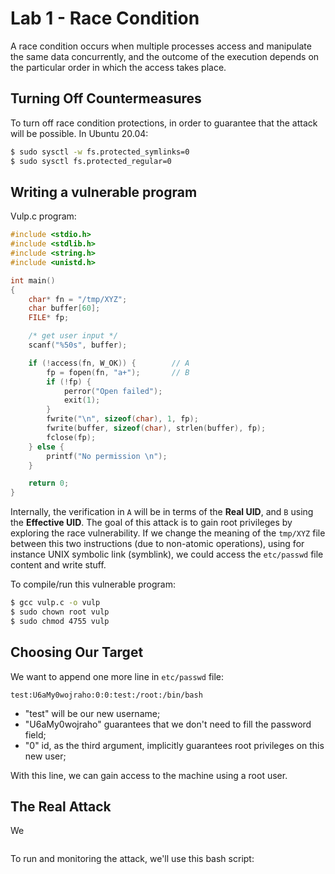 # Lab 1 - Race Condition

A race condition occurs when multiple processes access and manipulate the same data concurrently, and the outcome of the execution depends on the particular order in which the access takes place.

## Turning Off Countermeasures

To turn off race condition protections, in order to guarantee that the attack will be possible. In Ubuntu 20.04:

```bash
$ sudo sysctl -w fs.protected_symlinks=0
$ sudo sysctl fs.protected_regular=0
```

## Writing a vulnerable program

Vulp.c program:

```c
#include <stdio.h>
#include <stdlib.h>
#include <string.h>
#include <unistd.h>

int main()
{
    char* fn = "/tmp/XYZ";
    char buffer[60];
    FILE* fp;

    /* get user input */
    scanf("%50s", buffer);

    if (!access(fn, W_OK)) {        // A
        fp = fopen(fn, "a+");       // B
        if (!fp) {
            perror("Open failed");
            exit(1);
        }
        fwrite("\n", sizeof(char), 1, fp);
        fwrite(buffer, sizeof(char), strlen(buffer), fp);
        fclose(fp);
    } else {
        printf("No permission \n");
    }

    return 0;
}
```

Internally, the verification in `A` will be in terms of the **Real UID**, and `B` using the **Effective UID**. The goal of this attack is to gain root privileges by exploring the race vulnerability. If we change the meaning of the `tmp/XYZ` file between this two instructions (due to non-atomic operations), using for instance UNIX symbolic link (symblink), we could access the `etc/passwd` file content and write stuff.

To compile/run this vulnerable program:

```bash
$ gcc vulp.c -o vulp
$ sudo chown root vulp
$ sudo chmod 4755 vulp
```

## Choosing Our Target

We want to append one more line in `etc/passwd` file:

```note
test:U6aMy0wojraho:0:0:test:/root:/bin/bash
```

- "test" will be our new username;
- "U6aMy0wojraho" guarantees that we don't need to fill the password field;
- "0" id, as the third argument, implicitly guarantees root privileges on this new user;

With this line, we can gain access to the machine using a root user.

## The Real Attack

We 


```c


```

To run and monitoring the attack, we'll use this bash script:

```bash


```